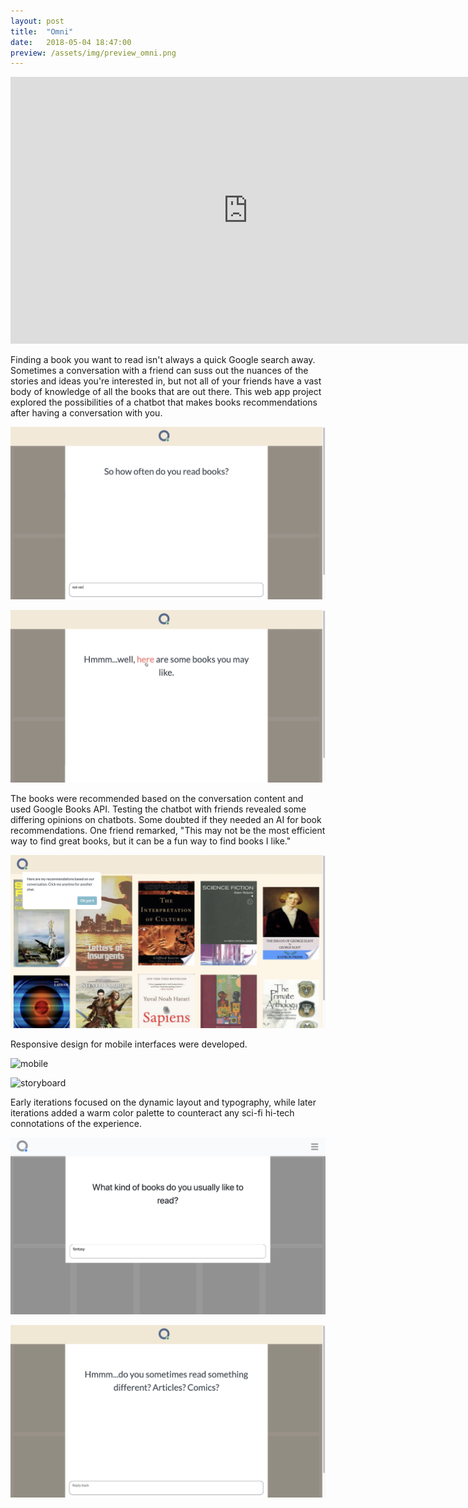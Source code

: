 ```yaml
---
layout: post
title:  "Omni"
date:   2018-05-04 18:47:00
preview: /assets/img/preview_omni.png
---
```


<iframe width="760" height="427" src="https://www.youtube.com/embed/tm8Xnv-0YLg" title="YouTube video player" frameborder="0" allow="accelerometer; autoplay; clipboard-write; encrypted-media; gyroscope; picture-in-picture; web-share" allowfullscreen></iframe>
<br>

Finding a book you want to read isn't always a quick Google search away. Sometimes a conversation with a friend can suss out the nuances of the stories and ideas you're interested in, but not all of your friends have a vast body of knowledge of all the books that are out there. This web app project explored the possibilities of a chatbot that makes books recommendations after having a conversation with you.

![chatbox centered](/assets/img/omni/02_screen2.png)

![chatbox centered](/assets/img/omni/03_screen4.png)

The books were recommended based on the conversation content and used Google Books API. Testing the chatbot with friends revealed some differing opinions on chatbots. Some doubted if they needed an AI for book recommendations. One friend remarked, "This may not be the most efficient way to find great books, but it can be a fun way to find books I like."

![book recommendations](/assets/img/omni/04_screen5.png)

Responsive design for mobile interfaces were developed.

![mobile](/assets/img/omni/05_mobile-composite.png)

![storyboard](/assets/img/omni/08_storyboard-mobile.png)

Early iterations focused on the dynamic layout and typography, while later iterations added a warm color palette to counteract any sci-fi hi-tech connotations of the experience.

![sci-fi](/assets/img/omni/06_dev02.png)

![warm](/assets/img/omni/06_screen8.png)